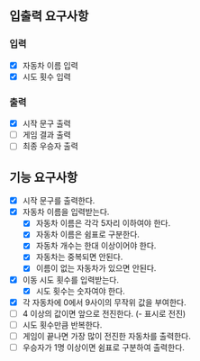 ## 입출력 요구사항

### 입력

- [x] 자동차 이름 입력
- [x] 시도 횟수 입력

### 출력

- [x] 시작 문구 출력
- [ ] 게임 결과 출력
- [ ] 최종 우승자 출력

## 기능 요구사항

- [x] 시작 문구를 출력한다.
- [x] 자동차 이름을 입력받는다. 
  - [x] 자동차 이름은 각각 5자리 이하여야 한다.
  - [x] 자동차 이름은 쉼표로 구분한다.
  - [x] 자동차 개수는 한대 이상이어야 한다.
  - [x] 자동차는 중복되면 안된다.
   -[x] 이름이 없는 자동차가 있으면 안된다.
- [x] 이동 시도 횟수를 입력받는다.
  - [x] 시도 횟수는 숫자여야 한다.
- [x] 각 자동차에 0에서 9사이의 무작위 값을 부여한다.
- [ ] 4 이상의 값이면 앞으로 전진한다. (- 표시로 전진)
- [ ] 시도 횟수만큼 반복한다.
- [ ] 게임이 끝나면 가장 많이 전진한 자동차를 출력한다.
- [ ] 우승자가 1명 이상이면 쉼표로 구분하여 출력한다.